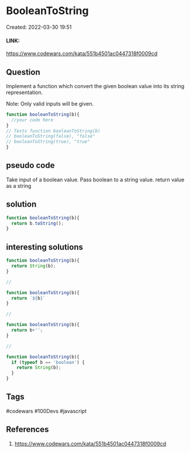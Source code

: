 # BooleanToString
Created: 2022-03-30 19:51

#### LINK:
https://www.codewars.com/kata/551b4501ac0447318f0009cd

## Question
Implement a function which convert the given boolean value into its string representation.

Note: Only valid inputs will be given.

```javascript
function booleanToString(b){
  //your code here
}
// Tests function booleanToString(b)
// booleanToString(false), "false"
// booleanToString(true), "true"
}

```

## pseudo code
Take input of a boolean value.
Pass boolean to a string value.
return value as a string

## solution
```javascript
function booleanToString(b){
  return b.toString();
}
```

## interesting solutions
```javascript
function booleanToString(b){
  return String(b);
}

// 

function booleanToString(b){
  return `${b}`
}

//

function booleanToString(b){
  return b+'';
}

//

function booleanToString(b){
  if (typeof b == 'boolean') {
    return String(b);
  }
}


```

## Tags
#codewars #100Devs #javascript 

## References
1. https://www.codewars.com/kata/551b4501ac0447318f0009cd
